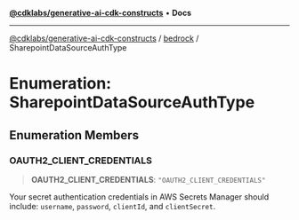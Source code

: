 [**@cdklabs/generative-ai-cdk-constructs**](../../../README.md) • **Docs**

***

[@cdklabs/generative-ai-cdk-constructs](../../../README.md) / [bedrock](../README.md) / SharepointDataSourceAuthType

# Enumeration: SharepointDataSourceAuthType

## Enumeration Members

### OAUTH2\_CLIENT\_CREDENTIALS

> **OAUTH2\_CLIENT\_CREDENTIALS**: `"OAUTH2_CLIENT_CREDENTIALS"`

Your secret authentication credentials in AWS Secrets Manager should include: 
`username`, `password`, `clientId`, and `clientSecret`.
